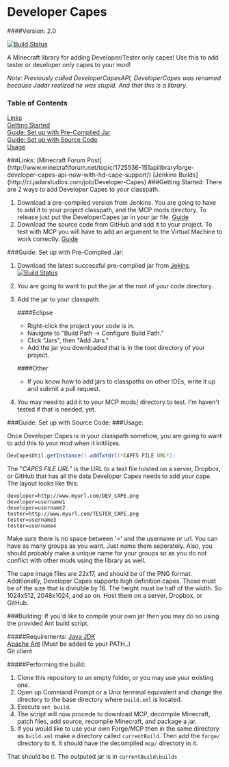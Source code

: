 Developer Capes
=============

####Version: 2.0

[![Build Status](http://ci.jadarstudios.com/job/Developer-Capes/badge/icon)](http://ci.jadarstudios.com/job/Developer-Capes/)

A Minecraft library for adding Developer/Tester only capes!
Use this to add tester or developer only capes to your mod!

*Note: Previously called DeveloperCapesAPI, DeveloperCapes was renamed because Jadar realized he was stupid. And that this is a library.*

### Table of Contents  
[Links](#links)  
[Getting Started](#gettingStarted)  
[Guide: Set up with Pre-Compiled Jar](#guideJar)  
[Guide: Set up with Source Code](#guideSourceCode)  
[Usage](#usage)  

<a name="links"/>
###Links:
[Minecraft Forum Post](http://www.minecraftforum.net/topic/1725536-151apilibraryforge-developer-capes-api-now-with-hd-cape-support/)  
[Jenkins Builds](http://ci.jadarstudios.com/job/Developer-Capes)  

<a name="gettingStarted"/>
###Getting Started:
There are 2 ways to add Developer Capes to your classpath.

1. Download a pre-compiled version from Jenkins. You are going to have to add it to your project classpath, and the MCP mods directory. To release just put the DeveloperCapes jar in your jar file. [Guide](#guideJar)
2. Download the source code from GitHub and add it to your project. To test with MCP you will have to add an argument to the Virtual Machine to work correctly.  [Guide](#guideSourceCode)

<a name="guideJar"/>
###Guide: Set up with Pre-Compiled Jar:

1. Download the latest successful pre-compiled jar from [Jekins](http://ci.jadarstudios.com/job/Developer-Capes). [![Build Status](http://ci.jadarstudios.com/job/Developer-Capes/badge/icon)](http://ci.jadarstudios.com/job/Developer-Capes/)
2. You are going to want to put the jar at the root of your code directory.
3. Add the jar to your classpath.
  
    ####Eclipse
    - Right-click the project your code is in.
    - Navigate to "Build Path -> Configure Build Path."
    - Click "Jars", then "Add Jars."
    - Add the jar you downloaded that is in the root directory of your project.
  
    ####Other
    - If you know how to add jars to classpaths on other IDEs, write it up and submit a pull request.
4. You may need to add it to your MCP mods/ directory to test. I'm haven't tested if that is needed, yet.

<a name="guideSourceCode"/>
###Guide: Set up with Source Code:

<a name="usage"/>
###Usage:

Once Developer Capes is in your classpath somehow, you are going to want to add this to your mod when it initilizes.
```java
DevCapesUtil.getInstance().addTxtUrl(*CAPES FILE URL*);
```

The "*CAPES FILE URL*" is the URL to a text file hosted on a server, Dropbox, or GitHub that has all the data Developer Capes needs to add your cape. The layout looks like this:
```
developer=http://www.myurl.com/DEV_CAPE.png
developer=username1
developer=username2
tester=http://www.myurl.com/TESTER_CAPE.png
tester=username3
tester=username4
```
Make sure there is no space between '=' and the username or url.
You can have as many groups as you want. Just name them seperately.
Also, you should probably make a unique name for your groups so as
you do not conflict with other mods using the library as well.


The cape image files are 22x17, and should be of the PNG format. Additionally, Developer Capes supports high definition capes. Those must be of the size that is divisible by 16. The height must be half of the width. So 1024x512, 2048x1024, and so on. Host them on a server, Dropbox, or GitHub. 

<a name="building"/>
###Building:
If you'd like to compile your own jar then you may do so using the provided Ant build script.

#####Requirements:
[Java JDK](http://www.oracle.com/technetwork/java/javase/downloads/index.html)  
[Apache Ant](http://ant.apache.org/) (Must be added to your PATH..)  
Git client  

#####Performing the build:
1. Clone this repository to an empty folder, or you may use your existing one.
2. Open up Command Prompt or a Unix terminal equivalent and change the directory to the base directory where `build.xml` is located.
3. Execute `ant build`.
4. The script will now procede to download MCP, decompile Minecraft, patch files, add source, recompile Minecraft, and package a jar.
5. If you would like to use your own Forge/MCP then in the same directory as `build.xml` make a directory called `currentBuild`. Then add the `forge/` directory to it. It should have the decompiled `mcp/` directory in it.

That should be it. The outputed jar is in `currentBuild\builds`
